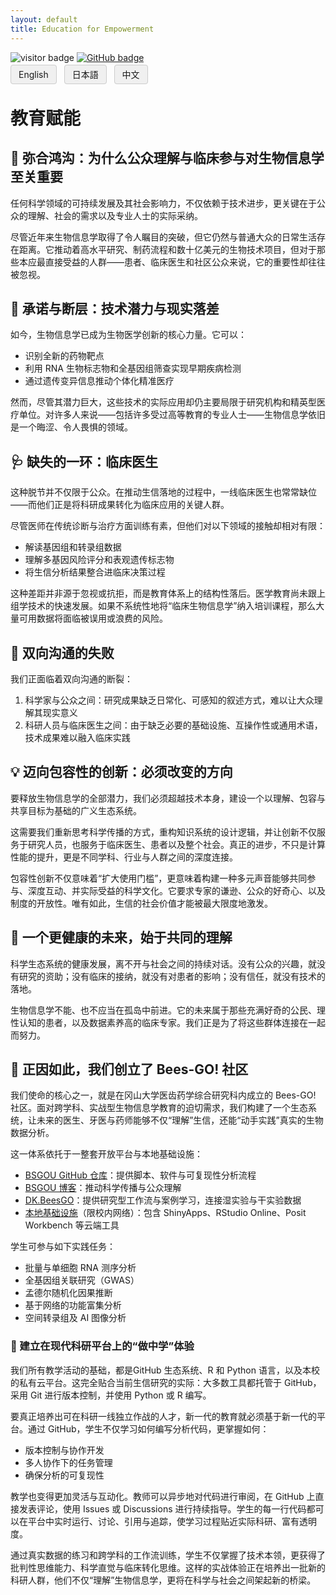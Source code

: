 ```yaml
---
layout: default
title: Education for Empowerment
---
```


<link rel="icon" type="image/png" href="img/favicons/favicon-96x96.png" sizes="96x96" />
<link rel="icon" type="image/svg+xml" href="img/favicons/favicon.svg" />
<link rel="shortcut icon" href="img/favicons/favicon.ico" />
<link rel="apple-touch-icon" sizes="180x180" href="img/favicons/apple-touch-icon.png" />
<link rel="manifest" href="img/favicons/site.webmanifest" />

<!-- Info Row: Visitor count + GitHub profile -->
<div style="margin-top: 10px; margin-bottom: 8px;">
  <img src="https://visitor-badge.laobi.icu/badge?page_id=labonom.github.io/sources/Education_for_Empowerment_CH.html" alt="visitor badge"/>
  <a href="https://github.com/LabOnoM">
    <img src="https://img.shields.io/badge/GitHub-Profile-black?logo=github" alt="GitHub badge"/>
  </a>
</div>

<!-- Language Switch Row -->
<div>
  <a href="/sources/Education_for_Empowerment.html" style="padding: 6px 12px; border: 1px solid #ccc; background-color: #f0f0f0; text-decoration: none; border-radius: 4px; margin-right: 8px;">English</a>
  <a href="/sources/Education_for_Empowerment_JP.html" style="padding: 6px 12px; border: 1px solid #ccc; background-color: #f0f0f0; text-decoration: none; border-radius: 4px; margin-right: 8px;">日本語</a>
  <a href="/sources/Education_for_Empowerment_CH.html" style="padding: 6px 12px; border: 1px solid #ccc; background-color: #f0f0f0; text-decoration: none; border-radius: 4px;">中文</a>
</div>

# 教育赋能

## 🧩 弥合鸿沟：为什么公众理解与临床参与对生物信息学至关重要
任何科学领域的可持续发展及其社会影响力，不仅依赖于技术进步，更关键在于公众的理解、社会的需求以及专业人士的实际采纳。

尽管近年来生物信息学取得了令人瞩目的突破，但它仍然与普通大众的日常生活存在距离。它推动着高水平研究、制药流程和数十亿美元的生物技术项目，但对于那些本应最直接受益的人群——患者、临床医生和社区公众来说，它的重要性却往往被忽视。

## 🧬 承诺与断层：技术潜力与现实落差
如今，生物信息学已成为生物医学创新的核心力量。它可以：
 - 识别全新的药物靶点
 - 利用 RNA 生物标志物和全基因组筛查实现早期疾病检测
 - 通过遗传变异信息推动个体化精准医疗

然而，尽管其潜力巨大，这些技术的实际应用却仍主要局限于研究机构和精英型医疗单位。对许多人来说——包括许多受过高等教育的专业人士——生物信息学依旧是一个晦涩、令人畏惧的领域。

## 🩺 缺失的一环：临床医生
这种脱节并不仅限于公众。在推动生信落地的过程中，一线临床医生也常常缺位——而他们正是将科研成果转化为临床应用的关键人群。

尽管医师在传统诊断与治疗方面训练有素，但他们对以下领域的接触却相对有限：
 - 解读基因组和转录组数据
 - 理解多基因风险评分和表观遗传标志物
 - 将生信分析结果整合进临床决策过程

这种差距并非源于忽视或抗拒，而是教育体系上的结构性落后。医学教育尚未跟上组学技术的快速发展。如果不系统性地将“临床生物信息学”纳入培训课程，那么大量可用数据将面临被误用或浪费的风险。

## 🔄 双向沟通的失败
我们正面临着双向沟通的断裂：
 1. 科学家与公众之间：研究成果缺乏日常化、可感知的叙述方式，难以让大众理解其现实意义
 2. 科研人员与临床医生之间：由于缺乏必要的基础设施、互操作性或通用术语，技术成果难以融入临床实践



## 💡 迈向包容性的创新：必须改变的方向
要释放生物信息学的全部潜力，我们必须超越技术本身，建设一个以理解、包容与共享目标为基础的广义生态系统。

这需要我们重新思考科学传播的方式，重构知识系统的设计逻辑，并让创新不仅服务于研究人员，也服务于临床医生、患者以及整个社会。真正的进步，不只是计算性能的提升，更是不同学科、行业与人群之间的深度连接。

包容性创新不仅意味着“扩大使用门槛”，更意味着构建一种多元声音能够共同参与、深度互动、并实际受益的科学文化。它要求专家的谦逊、公众的好奇心、以及制度的开放性。唯有如此，生信的社会价值才能被最大限度地激发。

## 🌱 一个更健康的未来，始于共同的理解
科学生态系统的健康发展，离不开与社会之间的持续对话。没有公众的兴趣，就没有研究的资助；没有临床的接纳，就没有对患者的影响；没有信任，就没有技术的落地。

生物信息学不能、也不应当在孤岛中前进。它的未来属于那些充满好奇的公民、理性认知的患者，以及数据素养高的临床专家。我们正是为了将这些群体连接在一起而努力。

## 🐝 正因如此，我们创立了 Bees-GO! 社区
我们使命的核心之一，就是在冈山大学医齿药学综合研究科内成立的 Bees-GO! 社区。面对跨学科、实战型生物信息学教育的迫切需求，我们构建了一个生态系统，让未来的医生、牙医与药师能够不仅“理解”生信，还能“动手实践”真实的生物数据分析。

这一体系依托于一整套开放平台与本地基础设施：
 - [BSGOU GitHub 仓库](https://github.com/LabOnoM)：提供脚本、软件与可复现性分析流程
 - [BSGOU 博客](https://www.bs-gou.com/blog/)：推动科学传播与公众理解
 - [DK.BeesGO](https://www.bs-gou.com/DK.BeesGO/)：提供研究型工作流与案例学习，连接湿实验与干实验数据
 - [本地基础设施](http://10.2.26.152/login)（限校内网络）：包含 ShinyApps、RStudio Online、Posit Workbench 等云端工具

学生可参与如下实践任务：
 - 批量与单细胞 RNA 测序分析
 - 全基因组关联研究（GWAS）
 - 孟德尔随机化因果推断
 - 基于网络的功能富集分析
 - 空间转录组及 AI 图像分析

### 🧠 建立在现代科研平台上的“做中学”体验
我们所有教学活动的基础，都是GitHub 生态系统、R 和 Python 语言，以及本校的私有云平台。这完全贴合当前生信研究的实际：大多数工具都托管于 GitHub，采用 Git 进行版本控制，并使用 Python 或 R 编写。

要真正培养出可在科研一线独立作战的人才，新一代的教育就必须基于新一代的平台。通过 GitHub，学生不仅学习如何编写分析代码，更掌握如何：
 - 版本控制与协作开发
 - 多人协作下的任务管理
 - 确保分析的可复现性

教学也变得更加灵活与互动化。教师可以异步地对代码进行审阅，在 GitHub 上直接发表评论，使用 Issues 或 Discussions 进行持续指导。学生的每一行代码都可以在平台中实时运行、讨论、引用与追踪，使学习过程贴近实际科研、富有透明度。

通过真实数据的练习和跨学科的工作流训练，学生不仅掌握了技术本领，更获得了批判性思维能力、科学直觉与临床转化思维。这样的实战体验正在培养出一批新的科研人群，他们不仅“理解”生物信息学，更将在科学与社会之间架起新的桥梁。
